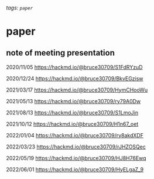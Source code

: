 ###### tags: `paper`
# paper
## note of meeting presentation
2020/11/05 
https://hackmd.io/@bruce30709/S1FdRYzuD

2020/12/24 
https://hackmd.io/@bruce30709/BkvEGzisw

2021/03/17 
https://hackmd.io/@bruce30709/HymCHooWu

2021/05/13 
https://hackmd.io/@bruce30709/ry79A0Dw

2021/08/13 
https://hackmd.io/@bruce30709/S1LmoJin

2021/10/12
https://hackmd.io/@bruce30709/H1n67_oet

2022/01/04
https://hackmd.io/@bruce30709/ry8akdXDF

2022/03/23
https://hackmd.io/@bruce30709/rJHZOSQec

2022/05/19
https://hackmd.io/@bruce30709/HJ8H76Ewq

2022/06/01
https://hackmd.io/@bruce30709/HyELgaZ_9
